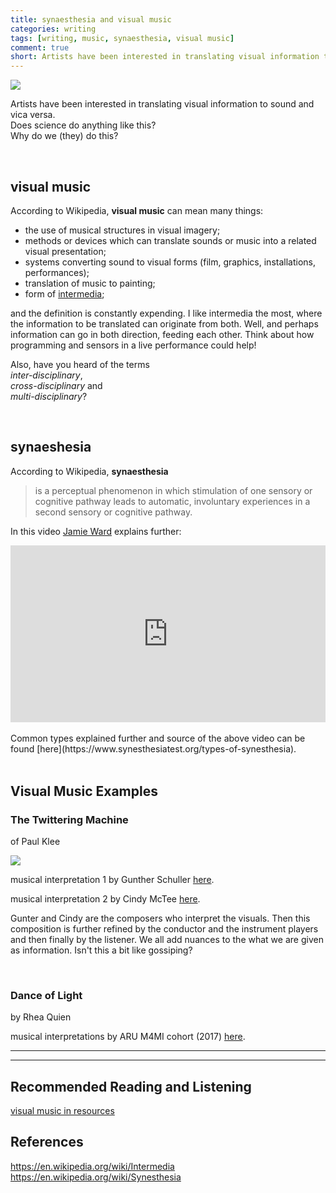 ```yaml
---
title: synaesthesia and visual music
categories: writing
tags: [writing, music, synaesthesia, visual music]
comment: true
short: Artists have been interested in translating visual information to sound and vica versa. Does science do anything like this? Why do we (they) do this?
---
```


![](https://www.wfmt.com/wp-content/uploads/2018/08/4206008f-9803-4bdb-f23d-568019639dc0-e1533223375902-962x541.png)

Artists have been interested in translating visual information to sound and vica versa.   
Does science do anything like this?   
Why do we (they) do this?   

<br>

## visual music

According to Wikipedia, **visual music** can mean many things:

- the use of musical structures in visual imagery;
- methods or devices which can translate sounds or music into a related visual presentation;
- systems converting sound to visual forms (film, graphics, installations, performances);
- translation of music to painting;
- form of [intermedia](https://en.wikipedia.org/wiki/Intermedia);

and the definition is constantly expending. I like intermedia the most, where the information to be translated can originate from both. Well, and perhaps information can go in both direction, feeding each other. Think about how programming and sensors in a live performance could help!

Also, have you heard of the terms   
_inter-disciplinary_,   
_cross-disciplinary_ and    
_multi-disciplinary_?

<br>

## synaeshesia

According to Wikipedia, **synaesthesia**

> is a perceptual phenomenon in which stimulation of one sensory or cognitive pathway leads to automatic, involuntary experiences in a second sensory or cognitive pathway.

In this video [Jamie Ward](http://gocognitive.net/interviews/jamie-ward-synesthesia) explains further:
<div style="left: 0; width: 100%; height: 0; position: relative; padding-bottom: 56.2493%;"><iframe src="https://www.youtube.com/embed/B-tXgj9f1-U?rel=0&amp;showinfo=0" style="border: 0; top: 0; left: 0; width: 100%; height: 100%; position: absolute;" allowfullscreen scrolling="no"></iframe></div>

<br>
Common types explained further and source of the above video can be found [here](https://www.synesthesiatest.org/types-of-synesthesia).

<br>
<br>


## Visual Music Examples

### The Twittering Machine
of Paul Klee

![](https://upload.wikimedia.org/wikipedia/commons/0/09/Die_Zwitscher-Maschine_%28Twittering_Machine%29.jpg)

musical interpretation 1 by Gunther Schuller [here](https://www.youtube.com/watch?v=uD6m-qK6lWk).

musical interpretation 2 by Cindy McTee [here](https://www.youtube.com/watch?v=knYZvRssrCM).

Gunter and Cindy are the composers who interpret the visuals. Then this composition is further refined by the conductor and the instrument players and then finally by the listener. We all add nuances to the what we are given as information. Isn't this a bit like gossiping?


<br>

### Dance of Light
by Rhea Quien

musical interpretations by ARU M4MI cohort (2017) [here](http://rq-lightart.com/m4mi-anglia-ruskin-university/).

<!--

### Example 3

-->

---
---

## Recommended Reading and Listening
[visual music in resources](mixed#vmusic)

## References
https://en.wikipedia.org/wiki/Intermedia   
https://en.wikipedia.org/wiki/Synesthesia
